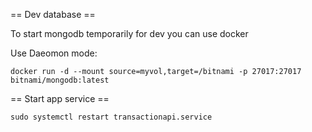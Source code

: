== Dev database ==

To start mongodb temporarily for dev you can use docker

Use Daeomon mode:

    docker run -d --mount source=myvol,target=/bitnami -p 27017:27017 bitnami/mongodb:latest

    
    
== Start app service ==

    sudo systemctl restart transactionapi.service
